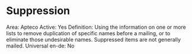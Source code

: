 # Suppression

Area: Apteco
Active: Yes
Definition: Using the information on one or more lists to remove duplication of specific names before a mailing, or to eliminate those undesirable names. Suppressed items are not generally mailed.
Universal en-de: No